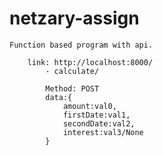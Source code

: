 # netzary-assign

    Function based program with api.    
        
        link: http://localhost:8000/
            - calculate/

            Method: POST
            data:{
                amount:val0,
                firstDate:val1,
                secondDate:val2,
                interest:val3/None
            }